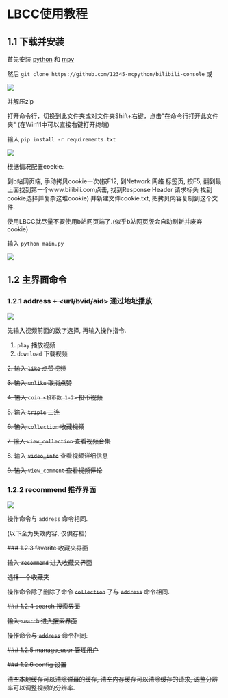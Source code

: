 # LBCC使用教程

## 1.1 下载并安装

首先安装 [python](http://www.python.org/downloads) 和 [mpv](https://laosun-image.obs.cn-north-4.myhuaweicloud.com/mpv.exe)

然后 `git clone https://github.com/12345-mcpython/bilibili-console` 或

![](https://laosun-image.obs.cn-north-4.myhuaweicloud.com/20221011121641.png)

并解压zip

打开命令行，切换到此文件夹或对文件夹Shift+右键，点击"在命令行打开此文件夹" (在Win11中可以直接右键打开终端)

输入 `pip install -r requirements.txt`

![](https://laosun-image.obs.cn-north-4.myhuaweicloud.com/20221011122441.png)

~~根据情况配置cookie.~~

到b站网页端, 手动拷贝cookie一次(按F12, 到Network 网络 标签页, 按F5, 翻到最上面找到第一个www.bilibili.com点击, 找到Response Header 请求标头 找到cookie选择并复杂这堆cookie) 并新建文件cookie.txt, 把拷贝内容复制到这个文件.

使用LBCC就尽量不要使用b站网页端了.(似乎b站网页版会自动刷新并废弃cookie)

输入 `python main.py`

![](https://laosun-image.obs.cn-north-4.myhuaweicloud.com/20221011205705.png)

## 1.2 主界面命令

### 1.2.1 address ~~+ <url/bvid/aid>~~ 通过地址播放

![](https://laosun-image.obs.cn-north-4.myhuaweicloud.com/20221011205914.png)

先输入视频前面的数字选择, 再输入操作指令.

1. `play` 播放视频
2. `download` 下载视频

~~2. 输入 `like` 点赞视频~~

~~3. 输入 `unlike` 取消点赞~~

~~4. 输入 `coin <投币数 1-2>` 投币视频~~

~~5. 输入 `triple` 三连~~

~~6. 输入 `collection` 收藏视频~~

~~7. 输入 `view_collection` 查看视频合集~~

~~8. 输入 `video_info` 查看视频详细信息~~

~~9. 输入 `view_comment` 查看视频评论~~

### 1.2.2 recommend 推荐界面

![](https://laosun-image.obs.cn-north-4.myhuaweicloud.com/20221015195209.png)

操作命令与 `address` 命令相同.

(以下全为失效内容, 仅供存档)

~~### 1.2.3 favorite 收藏夹界面~~

~~输入 `recommend` 进入收藏夹界面~~

~~选择一个收藏夹~~

~~操作命令除了删除了命令 `collection` 了与 `address` 命令相同.~~

~~### 1.2.4 search 搜索界面~~

~~输入 `search` 进入搜索界面~~

~~操作命令与 `address` 命令相同.~~

~~### 1.2.5 manage_user 管理用户~~

~~### 1.2.6 config 设置~~

~~清空本地缓存可以清除弹幕的缓存, 清空内存缓存可以清除缓存的请求, 调整分辨率可以调整视频的分辨率.~~



